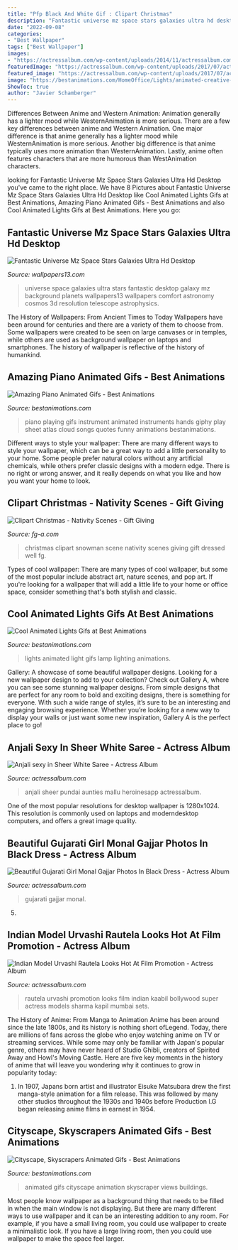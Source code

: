 ```yaml
---
title: "Pfp Black And White Gif : Clipart Christmas"
description: "Fantastic universe mz space stars galaxies ultra hd desktop"
date: "2022-09-08"
categories:
- "Best Wallpaper"
tags: ["Best Wallpaper"]
images:
- "https://actressalbum.com/wp-content/uploads/2014/11/actressalbum.com_anjali-hot-stills-in-sheer-saree-at-geethanjali-first-look-07-680x1024.jpg"
featuredImage: "https://actressalbum.com/wp-content/uploads/2017/07/actressalbum.com_beautiful-gujarati-girl-monal-gajjar-photos-in-black-dress.3.jpg"
featured_image: "https://actressalbum.com/wp-content/uploads/2017/07/actressalbum.com_beautiful-gujarati-girl-monal-gajjar-photos-in-black-dress.3.jpg"
image: "https://bestanimations.com/HomeOffice/Lights/animated-creative-light-gif-2.gif"
ShowToc: true
author: "Javier Schamberger"
---
```



Differences Between Anime and Western Animation: Animation generally has a lighter mood while WesternAnimation is more serious.
There are a few key differences between anime and Western Animation. One major difference is that anime generally has a lighter mood while WesternAnimation is more serious. Another big difference is that anime typically uses more animation than WesternAnimation. Lastly, anime often features characters that are more humorous than WestAnimation characters.

	

		
looking for Fantastic Universe Mz Space Stars Galaxies Ultra Hd Desktop you've came to the right place. We have 8 Pictures about Fantastic Universe Mz Space Stars Galaxies Ultra Hd Desktop like Cool Animated Lights Gifs at Best Animations, Amazing Piano Animated Gifs - Best Animations and also Cool Animated Lights Gifs at Best Animations. Here you go:
		
    
## Fantastic Universe Mz Space Stars Galaxies Ultra Hd Desktop

<img loading=lazy src="http://www.wallpapers13.com/wp-content/uploads/2015/12/Fantastic-universe-mz-space-stars-galaxies-Ultra-HD-Desktop.jpg" onerror="this.onerror=null;this.src='https://tse3.mm.bing.net/th?id=OIP.XZiNE1NoE4VOMxFKXml9qAHaD-&amp;pid=15.1';" alt="Fantastic Universe Mz Space Stars Galaxies Ultra Hd Desktop">

_Source: wallpapers13.com_

>universe space galaxies ultra stars fantastic desktop galaxy mz background planets wallpapers13 wallpapers comfort astronomy cosmos 3d resolution telescope astrophysics. 

	

The History of Wallpapers: From Ancient Times to Today
Wallpapers have been around for centuries and there are a variety of them to choose from. Some wallpapers were created to be seen on large canvases or in temples, while others are used as background wallpaper on laptops and smartphones. The history of wallpaper is reflective of the history of humankind.

    
## Amazing Piano Animated Gifs - Best Animations

<img loading=lazy src="https://bestanimations.com/Music/Instruments/piano-playing-animated-gif-56.gif" onerror="this.onerror=null;this.src='https://tse3.mm.bing.net/th?id=OIP.kc1BsFEDl20gIkugr5mSOwHaDI&amp;pid=15.1';" alt="Amazing Piano Animated Gifs - Best Animations">

_Source: bestanimations.com_

>piano playing gifs instrument animated instruments hands giphy play sheet atlas cloud songs quotes funny animations bestanimations. 

	

Different ways to style your wallpaper:
There are many different ways to style your wallpaper, which can be a great way to add a little personality to your home. Some people prefer natural colors without any artificial chemicals, while others prefer classic designs with a modern edge. There is no right or wrong answer, and it really depends on what you like and how you want your home to look.

    
## Clipart Christmas - Nativity Scenes - Gift Giving

<img loading=lazy src="https://fg-a.com/christmas/2018-snowman-snow-clipart.jpg" onerror="this.onerror=null;this.src='https://tse2.mm.bing.net/th?id=OIP.E4Fts4uUxpBwOJTRqre_NwAAAA&amp;pid=15.1';" alt="Clipart Christmas - Nativity Scenes - Gift Giving">

_Source: fg-a.com_

>christmas clipart snowman scene nativity scenes giving gift dressed well fg. 

	

Types of cool wallpaper:
There are many types of cool wallpaper, but some of the most popular include abstract art, nature scenes, and pop art. If you're looking for a wallpaper that will add a little life to your home or office space, consider something that's both stylish and classic.

    
## Cool Animated Lights Gifs At Best Animations

<img loading=lazy src="https://bestanimations.com/HomeOffice/Lights/animated-creative-light-gif-2.gif" onerror="this.onerror=null;this.src='https://tse3.mm.bing.net/th?id=OIP.phwo4HD4ZLmi_JloYlQgTgHaLH&amp;pid=15.1';" alt="Cool Animated Lights Gifs at Best Animations">

_Source: bestanimations.com_

>lights animated light gifs lamp lighting animations. 

	

Gallery: A showcase of some beautiful wallpaper designs.
Looking for a new wallpaper design to add to your collection? Check out Gallery A, where you can see some stunning wallpaper designs. From simple designs that are perfect for any room to bold and exciting designs, there is something for everyone. With such a wide range of styles, it’s sure to be an interesting and engaging browsing experience. Whether you’re looking for a new way to display your walls or just want some new inspiration, Gallery A is the perfect place to go!





	
	
    
## Anjali Sexy In Sheer White Saree - Actress Album

<img loading=lazy src="https://actressalbum.com/wp-content/uploads/2014/11/actressalbum.com_anjali-hot-stills-in-sheer-saree-at-geethanjali-first-look-07-680x1024.jpg" onerror="this.onerror=null;this.src='https://tse3.mm.bing.net/th?id=OIP.qGZ5H5Cnw3AZjKWDj00u7gHaLJ&amp;pid=15.1';" alt="Anjali sexy in Sheer White Saree - Actress Album">

_Source: actressalbum.com_

>anjali sheer pundai aunties mallu heroinesapp actressalbum. 

	

One of the most popular resolutions for desktop wallpaper is 1280x1024. This resolution is commonly used on laptops and moderndesktop computers, and offers a great image quality.

    
## Beautiful Gujarati Girl Monal Gajjar Photos In Black Dress - Actress Album

<img loading=lazy src="https://actressalbum.com/wp-content/uploads/2017/07/actressalbum.com_beautiful-gujarati-girl-monal-gajjar-photos-in-black-dress.3.jpg" onerror="this.onerror=null;this.src='https://tse2.mm.bing.net/th?id=OIP.xqntfRy6JFNBT_vrR1R1CgHaLy&amp;pid=15.1';" alt="Beautiful Gujarati Girl Monal Gajjar Photos In Black Dress - Actress Album">

_Source: actressalbum.com_

>gujarati gajjar monal. 

	

5.

    
## Indian Model Urvashi Rautela Looks Hot At Film Promotion - Actress Album

<img loading=lazy src="https://actressalbum.com/wp-content/uploads/2017/02/actressalbum.com_indian-model-urvashi-rautela-looks-hot-at-film-kaabil-promotion-4.jpg" onerror="this.onerror=null;this.src='https://tse2.mm.bing.net/th?id=OIP.fZnDftTLTYAmKF6GjWpCjgHaLL&amp;pid=15.1';" alt="Indian Model Urvashi Rautela Looks Hot At Film Promotion - Actress Album">

_Source: actressalbum.com_

>rautela urvashi promotion looks film indian kaabil bollywood super actress models sharma kapil mumbai sets. 

	

The History of Anime: From Manga to Animation
Anime has been around since the late 1800s, and its history is nothing short ofLegend. Today, there are millions of fans across the globe who enjoy watching anime on TV or streaming services. While some may only be familiar with Japan's popular genre, others may have never heard of Studio Ghibli, creators of Spirited Away and Howl's Moving Castle. Here are five key moments in the history of anime that will leave you wondering why it continues to grow in popularity today:
1) In 1907, Japans born artist and illustrator Eisuke Matsubara drew the first manga-style animation for a film release. This was followed by many other studios throughout the 1930s and 1940s before Production I.G began releasing anime films in earnest in 1954.

    
## Cityscape, Skyscrapers Animated Gifs - Best Animations

<img loading=lazy src="http://bestanimations.com/HomeOffice/city-views-skyscrapers-animated-gif-8.gif" onerror="this.onerror=null;this.src='https://tse3.mm.bing.net/th?id=OIP.zjBSfwkpHZuf3lK63Avf8AHaKX&amp;pid=15.1';" alt="Cityscape, Skyscrapers Animated Gifs - Best Animations">

_Source: bestanimations.com_

>animated gifs cityscape animation skyscraper views buildings. 

	

Most people know wallpaper as a background thing that needs to be filled in when the main window is not displaying. But there are many different ways to use wallpaper and it can be an interesting addition to any room. For example, if you have a small living room, you could use wallpaper to create a minimalistic look. If you have a large living room, then you could use wallpaper to make the space feel larger.

